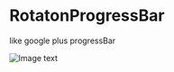 # RotatonProgressBar
like google plus progressBar

![Image text](https://github.com/Mingwei360/RotatonProgressBar/blob/master/res/drawable-hdpi/ewewe.gif)

